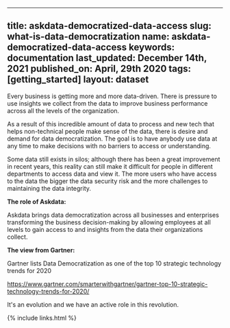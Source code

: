 
  ---
  title: askdata-democratized-data-access
  slug: what-is-data-democratization
  name: askdata-democratized-data-access
  keywords: documentation
  last_updated: December 14th, 2021
  published_on: April, 29th 2020
  tags: [getting_started]
  layout: dataset
  ---

<p>Every business is getting more and more data-driven. There is pressure to use insights we collect from the data to improve business performance across all the levels of the organization.</p><p>As a result of this incredible amount of data to process and new tech that helps non-technical people make sense of the data, there is desire and demand for data democratization. The goal is to have anybody use data at any time to make decisions with no barriers to access or understanding. </p><p>Some data still exists in silos; although there has been a great improvement in recent years, this reality can still make it difficult for people in different departments to access data and view it. The more users who have access to the data the bigger the data security risk and the more challenges to maintaining the data integrity. </p><p><strong>The role of Askdata:</strong></p><p>Askdata brings data democratization across all businesses and enterprises transforming the business decision-making by allowing employees at all levels to gain access to and insights from the data their organizations collect. </p><p><strong>The view from Gartner:</strong></p><p>Gartner lists Data Democratization as one of the top 10 strategic technology trends for 2020</p><p><a href="https://www.gartner.com/smarterwithgartner/gartner-top-10-strategic-technology-trends-for-2020/">https://www.gartner.com/smarterwithgartner/gartner-top-10-strategic-technology-trends-for-2020/</a></p><p>It's an evolution and we have an active role in this revolution.</p>

  {% include links.html %}

  